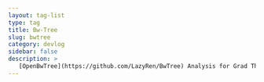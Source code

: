 ```yaml
---
layout: tag-list
type: tag
title: Bw-Tree
slug: bwtree
category: devlog
sidebar: false
description: >
   [OpenBwTree](https://github.com/LazyRen/BwTree) Analysis for Grad Thesis
---
```

